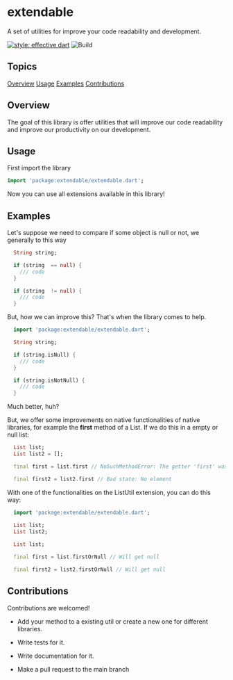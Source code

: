 # extendable

A set of utilities for improve your code readability and development.

[![style: effective dart](https://img.shields.io/badge/style-effective_dart-40c4ff.svg)](https://pub.dev/packages/effective_dart) ![Build](https://github.com/lucased78/extendable/workflows/Build/badge.svg)

## Topics

[Overview](https://pub.dev/packages/extendable#overview)
[Usage](#https://pub.dev/packages/extendable#usage)
[Examples](#https://pub.dev/packages/extendable#examples)
[Contributions](https://pub.dev/packages/extendable#contributions)

## Overview

The goal of this library is offer utilities that will improve our code readability and improve
our productivity on our development.

## Usage

First import the library

```dart
import 'package:extendable/extendable.dart';
```

Now you can use all extensions available in this library!

## Examples

Let's suppose we need to compare if some object is null or not, we generally to this way

```dart
  String string;

  if (string  == null) {
    /// code
  }

  if (string  != null) {
    /// code
  }
```

But, how we can improve this? That's when the library comes to help.

```dart
  import 'package:extendable/extendable.dart';

  String string;

  if (string.isNull) {
    /// code
  }

  if (string.isNotNull) {
    /// code
  }
```

Much better, huh?

But, we offer some improvements on native functionalities of native libraries, for example the **first** method of a List. If we
do this in a empty or null list:

```dart
  List list;
  List list2 = [];

  final first = list.first // NoSuchMethodError: The getter 'first' was called on null.

  final first2 = list2.first // Bad state: No element
```

With one of the functionalities on the ListUtil extension, you can do this way:

```dart
  import 'package:extendable/extendable.dart';
  
  List list;
  List list2;

  List list;

  final first = list.firstOrNull // Will get null

  final first2 = list2.firstOrNull // Will get null
```

## Contributions

Contributions are welcomed!

* Add your method to a existing util or create a new one for different libraries.

* Write tests for it.

* Write documentation for it.

* Make a pull request to the main branch